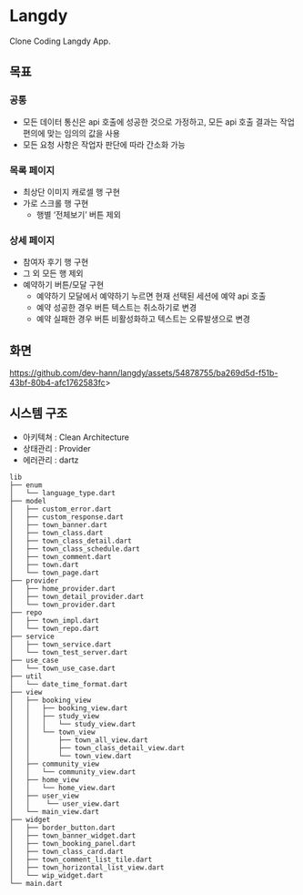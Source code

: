# Langdy

Clone Coding Langdy App.

## 목표

### 공통

* 모든 데이터 통신은 api 호출에 성공한 것으로 가정하고, 모든 api 호출 결과는 작업 편의에 맞는 임의의 값을 사용
* 모든 요청 사항은 작업자 판단에 따라 간소화 가능

### 목록 페이지

* 최상단 이미지 캐로셀 행 구현
* 가로 스크롤 행 구현
  * 행별 ‘전체보기’ 버튼 제외

### 상세 페이지

* 참여자 후기 행 구현
* 그 외 모든 행 제외
* 예약하기 버튼/모달 구현
  * 예약하기 모달에서 예약하기 누르면 현재 선택된 세션에 예약 api 호출
  * 예약 성공한 경우 버튼 텍스트는 취소하기로 변경
  * 예약 실패한 경우 버튼 비활성화하고 텍스트는 오류발생으로 변경

## 화면

<https://github.com/dev-hann/langdy/assets/54878755/ba269d5d-f51b-43bf-80b4-afc1762583fc>>

## 시스템 구조

* 아키텍쳐 : Clean Architecture
* 상태관리 : Provider
* 에러관리 : dartz

```text
lib
├── enum
│   └── language_type.dart
├── model
│   ├── custom_error.dart
│   ├── custom_response.dart
│   ├── town_banner.dart
│   ├── town_class.dart
│   ├── town_class_detail.dart
│   ├── town_class_schedule.dart
│   ├── town_comment.dart
│   ├── town.dart
│   └── town_page.dart
├── provider
│   ├── home_provider.dart
│   ├── town_detail_provider.dart
│   └── town_provider.dart
├── repo
│   ├── town_impl.dart
│   └── town_repo.dart
├── service
│   ├── town_service.dart
│   └── town_test_server.dart
├── use_case
│   └── town_use_case.dart
├── util
│   └── date_time_format.dart
├── view
│   ├── booking_view
│   │   ├── booking_view.dart
│   │   ├── study_view
│   │   │   └── study_view.dart
│   │   └── town_view
│   │       ├── town_all_view.dart
│   │       ├── town_class_detail_view.dart
│   │       └── town_view.dart
│   ├── community_view
│   │   └── community_view.dart
│   ├── home_view
│   │   └── home_view.dart
│   ├── user_view
│   │    └── user_view.dart
│   └── main_view.dart
├── widget
│   ├── border_button.dart
│   ├── town_banner_widget.dart
│   ├── town_booking_panel.dart
│   ├── town_class_card.dart
│   ├── town_comment_list_tile.dart
│   ├── town_horizontal_list_view.dart
│   └── wip_widget.dart
└── main.dart
```

